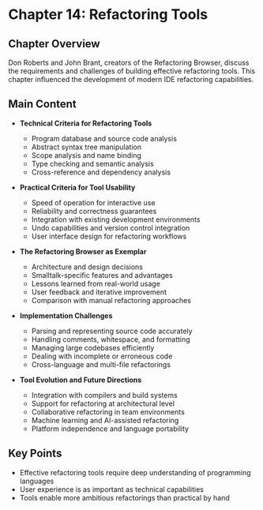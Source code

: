 # Chapter 14: Refactoring Tools

## Chapter Overview
Don Roberts and John Brant, creators of the Refactoring Browser, discuss the requirements and challenges of building effective refactoring tools. This chapter influenced the development of modern IDE refactoring capabilities.

## Main Content
- **Technical Criteria for Refactoring Tools**
  - Program database and source code analysis
  - Abstract syntax tree manipulation
  - Scope analysis and name binding
  - Type checking and semantic analysis
  - Cross-reference and dependency analysis

- **Practical Criteria for Tool Usability**
  - Speed of operation for interactive use
  - Reliability and correctness guarantees
  - Integration with existing development environments
  - Undo capabilities and version control integration
  - User interface design for refactoring workflows

- **The Refactoring Browser as Exemplar**
  - Architecture and design decisions
  - Smalltalk-specific features and advantages
  - Lessons learned from real-world usage
  - User feedback and iterative improvement
  - Comparison with manual refactoring approaches

- **Implementation Challenges**
  - Parsing and representing source code accurately
  - Handling comments, whitespace, and formatting
  - Managing large codebases efficiently
  - Dealing with incomplete or erroneous code
  - Cross-language and multi-file refactorings

- **Tool Evolution and Future Directions**
  - Integration with compilers and build systems
  - Support for refactoring at architectural level
  - Collaborative refactoring in team environments
  - Machine learning and AI-assisted refactoring
  - Platform independence and language portability

## Key Points
- Effective refactoring tools require deep understanding of programming languages
- User experience is as important as technical capabilities
- Tools enable more ambitious refactorings than practical by hand